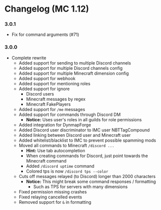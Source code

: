 # Changelog (MC 1.12)

### 3.0.1
- Fix for command arguments (#71)

### 3.0.0
- Complete rewrite
  - Added support for sending to multiple Discord channels
  - Added support for multiple Discord channels config
  - Added support for multiple Minecraft dimension config
  - Added support for webhook
  - Added support for mentioning roles
  - Added support for ignore
    - Discord users
    - Minecraft messages by regex
    - Minecraft FakePlayers
  - Added support for `/me` messages
  - Added support for commands through Discord DM
    - **Notice:** Uses user's roles in all guilds for role permissions
  - Added integration for DynmapForge
  - Added Discord user discriminator to IMC user NBTTagCompound
  - Added linking between Discord user and Minecraft user
  - Added whitelist/blacklist to IMC to prevent possible spamming mods
  - Moved all commands to Minecraft `/discord ...`
    - **Hint:** Use tab autocompletion
    - When creating commands for Discord, just point towards the Minecraft command
    - Added `/discord uptime` command
    - Colored tps is now `/discord tps --color`
  - Cuts off messages relayed (to Discord) longer than 2000 characters
    - **Notice:** This might break some command responses / formatting
      - Such as TPS for servers with many dimensions
  - Fixed permission missing crashes
  - Fixed relaying cancelled events
  - Removed support for `&` in formatting
